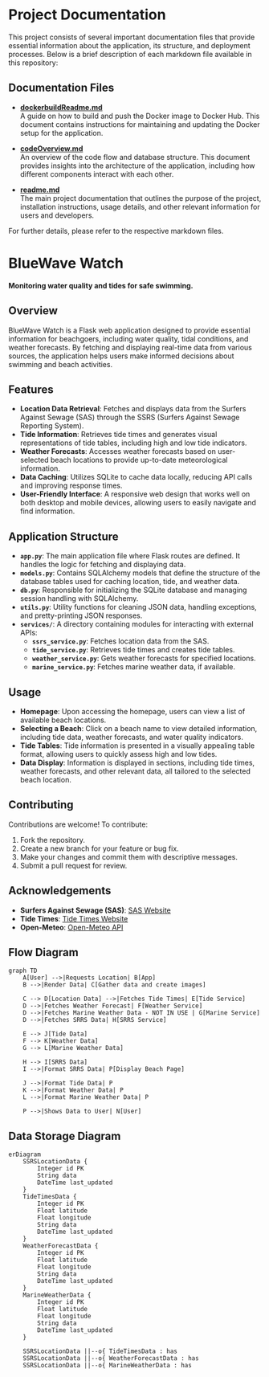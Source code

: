 # Project Documentation

This project consists of several important documentation files that provide essential information about the application, its structure, and deployment processes. Below is a brief description of each markdown file available in this repository:

## Documentation Files

- **[dockerbuildReadme.md](dockerbuildReadme.md)**  
  A guide on how to build and push the Docker image to Docker Hub. This document contains instructions for maintaining and updating the Docker setup for the application.

- **[codeOverview.md](codeOverview.md)**  
  An overview of the code flow and database structure. This document provides insights into the architecture of the application, including how different components interact with each other.

- **[readme.md](readme.md)**  
  The main project documentation that outlines the purpose of the project, installation instructions, usage details, and other relevant information for users and developers.

For further details, please refer to the respective markdown files.

# BlueWave Watch

**Monitoring water quality and tides for safe swimming.**

## Overview

BlueWave Watch is a Flask web application designed to provide essential information for beachgoers, including water quality, tidal conditions, and weather forecasts. By fetching and displaying real-time data from various sources, the application helps users make informed decisions about swimming and beach activities.

## Features

- **Location Data Retrieval**: Fetches and displays data from the Surfers Against Sewage (SAS) through the SSRS (Surfers Against Sewage Reporting System).
- **Tide Information**: Retrieves tide times and generates visual representations of tide tables, including high and low tide indicators.
- **Weather Forecasts**: Accesses weather forecasts based on user-selected beach locations to provide up-to-date meteorological information.
- **Data Caching**: Utilizes SQLite to cache data locally, reducing API calls and improving response times.
- **User-Friendly Interface**: A responsive web design that works well on both desktop and mobile devices, allowing users to easily navigate and find information.

## Application Structure

- **`app.py`**: The main application file where Flask routes are defined. It handles the logic for fetching and displaying data.
- **`models.py`**: Contains SQLAlchemy models that define the structure of the database tables used for caching location, tide, and weather data.
- **`db.py`**: Responsible for initializing the SQLite database and managing session handling with SQLAlchemy.
- **`utils.py`**: Utility functions for cleaning JSON data, handling exceptions, and pretty-printing JSON responses.
- **`services/`**: A directory containing modules for interacting with external APIs:
  - **`ssrs_service.py`**: Fetches location data from the SAS.
  - **`tide_service.py`**: Retrieves tide times and creates tide tables.
  - **`weather_service.py`**: Gets weather forecasts for specified locations.
  - **`marine_service.py`**: Fetches marine weather data, if available.


## Usage

- **Homepage**: Upon accessing the homepage, users can view a list of available beach locations.
- **Selecting a Beach**: Click on a beach name to view detailed information, including tide data, weather forecasts, and water quality indicators.
- **Tide Tables**: Tide information is presented in a visually appealing table format, allowing users to quickly assess high and low tides.
- **Data Display**: Information is displayed in sections, including tide times, weather forecasts, and other relevant data, all tailored to the selected beach location.


## Contributing

Contributions are welcome! To contribute:
1. Fork the repository.
2. Create a new branch for your feature or bug fix.
3. Make your changes and commit them with descriptive messages.
4. Submit a pull request for review.

## Acknowledgements

- **Surfers Against Sewage (SAS)**: [SAS Website](https://www.sas.org.uk)
- **Tide Times**: [Tide Times Website](https://www.tidetimes.co.uk)
- **Open-Meteo**: [Open-Meteo API](https://api.open-meteo.com)

## Flow Diagram

```mermaid
graph TD
    A[User] -->|Requests Location| B[App]
    B -->|Render Data| C[Gather data and create images]

    C --> D[Location Data] -->|Fetches Tide Times| E[Tide Service]
    D -->|Fetches Weather Forecast| F[Weather Service]
    D -->|Fetches Marine Weather Data - NOT IN USE | G[Marine Service]
    D -->|Fetches SRRS Data| H[SRRS Service]

    E --> J[Tide Data]
    F --> K[Weather Data]
    G --> L[Marine Weather Data]

    H --> I[SRRS Data]
    I -->|Format SRRS Data| P[Display Beach Page]

    J -->|Format Tide Data| P
    K -->|Format Weather Data| P
    L -->|Format Marine Weather Data| P

    P -->|Shows Data to User| N[User]

```

## Data Storage Diagram

```mermaid
erDiagram
    SSRSLocationData {
        Integer id PK
        String data
        DateTime last_updated
    }
    TideTimesData {
        Integer id PK
        Float latitude
        Float longitude
        String data
        DateTime last_updated
    }
    WeatherForecastData {
        Integer id PK
        Float latitude
        Float longitude
        String data
        DateTime last_updated
    }
    MarineWeatherData {
        Integer id PK
        Float latitude
        Float longitude
        String data
        DateTime last_updated
    }

    SSRSLocationData ||--o{ TideTimesData : has
    SSRSLocationData ||--o{ WeatherForecastData : has
    SSRSLocationData ||--o{ MarineWeatherData : has
